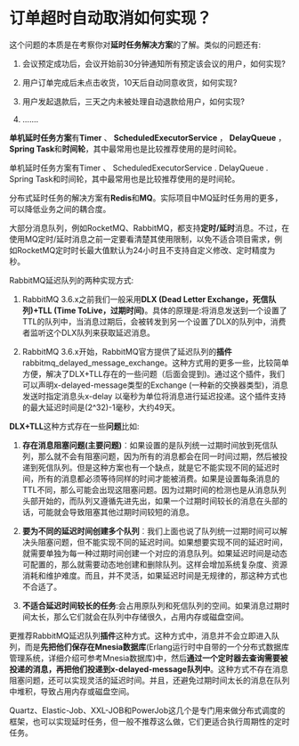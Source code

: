 # 订单超时自动取消如何实现？

这个问题的本质是在考察你对**延时任务解决方案**的了解。类似的问题还有:

1. 会议预定成功后，会议开始前30分钟通知所有预定该会议的用户，如何实现?

2. 用户订单完成后未点击收货，10天后自动同意收货，如何实现?

3. 用户发起退款后，三天之内未被处理自动退款给用户，如何实现?

4. .......

**单机延时任务方案**有**Timer** 、 **ScheduledExecutorService** ， **DelayQueue** ， **Spring Task**和**时间轮**，其中最常用也是比较推荐使用的是时间轮。

单机延时任务方案有Timer 、 ScheduledExecutorService . DelayQueue . Spring Task和时间轮，其中最常用也是比较推荐使用的是时间轮。

分布式延时任务的解决方案有**Redis**和**MQ**。实际项目中MQ延时任务用的更多，可以降低业务之间的耦合度。

大部分消息队列，例如RocketMQ、RabbitMQ，都支持**定时/延时**消息。不过，在使用MQ定时/延时消息之前一定要看清楚其使用限制，以免不适合项目需求，例如RocketMQ定时时长最大值默认为24小时且不支持自定义修改、定时精度为秒。





RabbitMQ延迟队列的两种实现方式:

1. RabbitMQ 3.6.x之前我们一般采用**DLX (Dead Letter Exchange，死信队列)+TLL (Time ToLive，过期时间)**。具体的原理是:将消息发送到一个设置了TTL的队列中，当消息过期后，会被转发到另一个设置了DLX的队列中，消费者监听这个DLX队列来获取延迟消息。

2. RabbitMQ 3.6.x开始，RabbitMQ官方提供了延迟队列的**插件**rabbitmq_delayed_message_exchange。这种方式用的更多一些，比较简单方便，解决了DLX+TLL存在的一些问题（后面会提到)。通过这个插件，我们可以声明x-delayed-message类型的Exchange (一种新的交换器类型)，消息发送时指定消息头x-delay 以毫秒为单位将消息进行延迟投递。这个插件支持的最大延迟时间是(2^32)-1毫秒，大约49天。

**DLX+TLL**这种方式存在一些**问题**比如:

1. **存在消息阻塞问题(主要问题)**︰如果设置的是队列统一过期时间放到死信队列，那么就不会有阻塞问题，因为所有的消息都会在同一时间过期，然后被投递到死信队列。但是这种方案也有一个缺点，就是它不能实现不同的延迟时间，所有的消息都必须等待同样的时间才能被消费。如果是设置每条消息的TTL不同，那么可能会出现这阻塞问题。因为过期时间的检测也是从消息队列头部开始的，而队列又遵循先进先出，如果一个过期时间较长的消息在头部的话，可能就会导致阻塞其他过期时间较短的消息。

2. **要为不同的延迟时间创建多个队列**︰我们上面也说了队列统一过期时间可以解决头阻塞问题，但不能实现不同的延迟时间。如果想要实现不同的延迟时间，就需要单独为每一种过期时间创建一个对应的消息队列。如果延迟时间是动态可配置的，那么就需要动态地创建和删除队列。这样会增加系统复杂度、资源消耗和维护难度。而且，并不灵活，如果延迟时间是无规律的，那这种方式也不合适了。
3. **不适合延迟时间较长的任务**:会占用原队列和死信队列的空间。如果消息过期时间太长，那么它们就会在队列中存储很久，占用内存或磁盘空间。

更推荐RabbitMQ延迟队列**插件**这种方式。这种方式中，消息并不会立即进入队列，而是**先把他们保存在Mnesia数据库**(Erlang运行时中自带的一个分布式数据库管理系统，详细介绍可参考Mnesia数据库)中，然后**通过一个定时器去查询需要被投递的消息，再把他们投递到x-delayed-message队列中**。这种方式不存在消息阻塞问题，还可以实现灵活的延迟时间。并且，还避免过期时间太长的消息在队列中堆积，导致占用内存或磁盘空间。

Quartz、Elastic-Job、XXL-JOB和PowerJob这几个是专门用来做分布式调度的框架，也可以实现延时任务，但一般不推荐这么做，它们更适合执行周期性的定时任务。